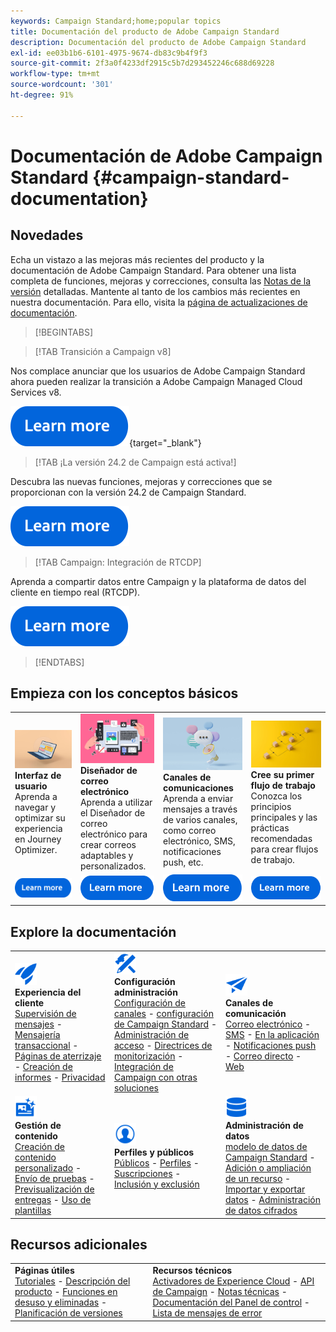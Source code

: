 ```yaml
---
keywords: Campaign Standard;home;popular topics
title: Documentación del producto de Adobe Campaign Standard
description: Documentación del producto de Adobe Campaign Standard
exl-id: ee03b1b6-6101-4975-9674-db83c9b4f9f3
source-git-commit: 2f3a0f4233df2915c5b7d293452246c688d69228
workflow-type: tm+mt
source-wordcount: '301'
ht-degree: 91%

---
```


# Documentación de Adobe Campaign Standard {#campaign-standard-documentation}

## Novedades

Echa un vistazo a las mejoras más recientes del producto y la documentación de Adobe Campaign Standard. Para obtener una lista completa de funciones, mejoras y correcciones, consulta las [Notas de la versión](rn/using/release-notes.md) detalladas. Mantente al tanto de los cambios más recientes en nuestra documentación. Para ello, visita la [página de actualizaciones de documentación](rn/using/documentation-updates.md).

>[!BEGINTABS]

>[!TAB Transición a Campaign v8]

Nos complace anunciar que los usuarios de Adobe Campaign Standard ahora pueden realizar la transición a Adobe Campaign Managed Cloud Services v8.

[![imagen](assets/do-not-localize/learn-more-button.svg)](https://experienceleague.adobe.com/en/docs/campaign-web/acs-to-ac/home){target="_blank"}

>[!TAB ¡La versión 24.2 de Campaign está activa!]

Descubra las nuevas funciones, mejoras y correcciones que se proporcionan con la versión 24.2 de Campaign Standard.

[![imagen](assets/do-not-localize/learn-more-button.svg)](rn/using/release-notes.md)

>[!TAB Campaign: Integración de RTCDP]

Aprenda a compartir datos entre Campaign y la plataforma de datos del cliente en tiempo real (RTCDP).

[![imagen](assets/do-not-localize/learn-more-button.svg)](integrating/using/get-started-sources-destinations.md)

>[!ENDTABS]

## Empieza con los conceptos básicos

<table style="table-layout:fixed">
  <tr style="border: 0;">
    <td>
    <a href="start/using/about-the-interface.md"><img src="assets/do-not-localize/start-interface.jpeg"></a>
    <div><strong>Interfaz de usuario</strong><br/>Aprenda a navegar y optimizar su experiencia en Journey Optimizer.</div>
    </td>
    <td>
    <a href="designing/using/designing-content-in-adobe-campaign.md"><img src="assets/do-not-localize/start-designer.png"></a>
    <div><strong>Diseñador de correo electrónico</strong><br/>Aprenda a utilizar el Diseñador de correo electrónico para crear correos adaptables y personalizados.</div>
    </td>
    <td>
    <a href="channels/using/get-started-communication-channels.md"><img src="assets/do-not-localize/start-deliveries.jpeg"></a>
    <div><strong>Canales de comunicaciones</strong><br/>Aprenda a enviar mensajes a través de varios canales, como correo electrónico, SMS, notificaciones push, etc.
    </td>
    <td>
    <a href="automating/using/building-a-workflow.md"><img src="assets/do-not-localize/start-workflows.jpeg"></a>
    <div><strong>Cree su primer flujo de trabajo</strong><br/>Conozca los principios principales y las prácticas recomendadas para crear flujos de trabajo.</div>
    </td>
  </tr>
  <tr style="border: 0;">
    <td align="center"><a href="start/using/about-the-interface.md"><img src="assets/do-not-localize/learn-more-button.svg"></a></td>
    <td align="center"><a href="designing/using/designing-content-in-adobe-campaign.md"><img src="assets/do-not-localize/learn-more-button.svg"></a></td>
    <td align="center"><a href="channels/using/get-started-communication-channels.md"><img src="assets/do-not-localize/learn-more-button.svg"></a></td>
    <td align="center"><a href="automating/using/building-a-workflow.md"><img src="assets/do-not-localize/learn-more-button.svg"></a></td>
    </tr>
</table>

## Explore la documentación

<table style="table-layout:auto">
  <tr style="border: 0;">
    <td>
      <img src="assets/do-not-localize/icon-quick-start.svg" width="35px"><br/>
      <strong>Experiencia del cliente</strong><br/><a href="sending/using/track-and-monitor.md">Supervisión de mensajes</a> - <a href="channels/using/getting-started-with-transactional-msg.md">Mensajería transaccional</a> - <a href="channels/using/getting-started-with-landing-pages.md">Páginas de aterrizaje</a> - <a href="reporting/using/about-dynamic-reports.md">Creación de informes</a> - <a href="start/using/privacy-management.md">Privacidad</a>
    </td>
    <td>
      <img src="assets/do-not-localize/icon-configure.svg" width="35px"><br/>
      <strong>Configuración<br/>administración</strong><br/><a href="administration/using/about-channel-configuration.md">Configuración de canales</a> - <a href="administration/using/about-campaign-standard-settings.md">configuración de Campaign Standard</a>  - <a href="administration/using/about-access-management.md">Administración de acceso</a> - <a href="administration/using/monitoring-guidelines.md">Directrices de monitorización</a> - <a href="integrating/using/get-started-campaign-integrations.md">Integración de Campaign con otras soluciones</a>
    </td>
    <td>
      <img src="assets/do-not-localize/icon-campaign.svg" width="35px"><br/>
      <strong>Canales de comunicación</strong><br/><a href="channels/using/about-emails.md">Correo electrónico</a> - <a href="channels/using/about-sms-messages.md">SMS</a> - <a href="channels/using/about-in-app-messaging.md">En la aplicación</a> - <a href="channels/using/about-push-notifications.md">Notificaciones push</a> - <a href="channels/using/about-direct-mail.md">Correo directo</a> - <a href="channels/using/about-direct-mail.md">Web</a>
    </td>
  </tr>
  <tr style="border: 0;">
    <td>
      <img src="assets/do-not-localize/icon-content.svg" width="35px"><br/>
      <strong>Gestión de contenido</strong><br/><a href="sending/using/design-and-personalize.md">Creación de contenido personalizado</a> - <a href="sending/using/sending-proofs.md">Envío de pruebas</a> - <a href="sending/using/previewing-messages.md">Previsualización de entregas</a> - <a href="sending/using/use-templates.md">Uso de plantillas</a>
    </td>
    <td>
      <img src="assets/do-not-localize/icon_profile-audience.svg" width="35px"><br/>
      <strong>Perfiles y públicos</strong><br/><a href="audiences/using/about-audiences.md">Públicos</a> - <a href="audiences/using/about-profiles.md">Perfiles</a> - <a href="audiences/using/about-subscriptions.md">Suscripciones</a> - <a href="audiences/using/about-opt-in-and-opt-out-in-campaign.md">Inclusión y exclusión</a>
    </td>
    <td>
      <img src="assets/do-not-localize/icon-data.svg" width="35px"><br/>
      <strong>Administración de datos</strong><br/><a href="developing/using/data-model-concepts.md">modelo de datos de Campaign Standard</a> - <a href="developing/using/key-steps-to-add-a-resource.md">Adición o ampliación de un recurso</a> - <a href="automating/using/about-data-import-and-export.md">Importar y exportar datos</a> - <a href="automating/using/managing-encrypted-data.md">Administración de datos cifrados</a>
    </td>
  </tr>
</table>

## Recursos adicionales

<table style="table-layout:fixed"><tr style="border: 0;">
<td><strong>Páginas útiles</strong><br/>
<a href="https://experienceleague.adobe.com/docs/campaign-standard-learn/tutorials/overview.html?lang=es" target="_blank">Tutoriales</a> - <a href="https://helpx.adobe.com/es/legal/product-descriptions/campaign-standard.html" target="_blank">Descripción del producto</a> - <a href="rn/using/deprecated-features.md">Funciones en desuso y eliminadas</a> - <a href="rn/using/release-planning.md">Planificación de versiones</a>
</td>
<td><strong>Recursos técnicos</strong><br/>
<a href="integrating/using/about-adobe-experience-cloud-triggers.md">Activadores de Experience Cloud</a> - <a href="api/using/get-started-apis.md">API de Campaign</a> - <a href="https://helpx.adobe.com/es/campaign/kb/acs-article-list.html" target="blank">Notas técnicas</a> - <a href="https://experienceleague.adobe.com/docs/control-panel/using/control-panel-home.html?lang=es" target="_blank">Documentación del Panel de control</a> - <a href="https://experienceleague.adobe.com/developer/campaign-errors/error_codes.html?lang=es">Lista de mensajes de error</a>
</td>
</tr></table>